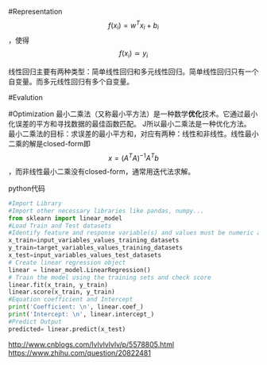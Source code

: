 #Representation
$$f(x_{i}) = w^{T}x_{i} + b_{i}$$，使得$$f(x_{i}) \simeq y_{i}$$

线性回归主要有两种类型：简单线性回归和多元线性回归。简单线性回归只有一个自变量。而多元线性回归有多个自变量。

#Evalution

#Optimization
最小二乘法（又称最小平方法）是一种数学**优化**技术。它通过最小化误差的平方和寻找数据的最佳函数匹配。
J所以最小二乘法是一种优化方法。
最小二乘法的目标：求误差的最小平方和，对应有两种：线性和非线性。线性最小二乘的解是closed-form即$$x=(A^T A)^{-1}A^Tb$$，而非线性最小二乘没有closed-form，通常用迭代法求解。

python代码
```python
#Import Library
#Import other necessary libraries like pandas, numpy...
from sklearn import linear_model
#Load Train and Test datasets
#Identify feature and response variable(s) and values must be numeric and numpy arrays
x_train=input_variables_values_training_datasets
y_train=target_variables_values_training_datasets
x_test=input_variables_values_test_datasets
# Create linear regression object
linear = linear_model.LinearRegression()
# Train the model using the training sets and check score
linear.fit(x_train, y_train)
linear.score(x_train, y_train)
#Equation coefficient and Intercept
print('Coefficient: \n', linear.coef_)
print('Intercept: \n', linear.intercept_)
#Predict Output
predicted= linear.predict(x_test)
```
http://www.cnblogs.com/lvlvlvlvlv/p/5578805.html
https://www.zhihu.com/question/20822481

